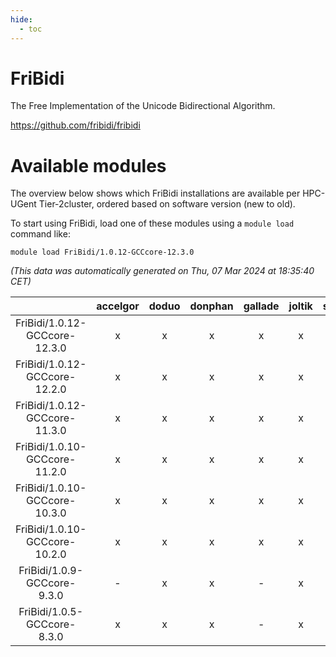 ```yaml
---
hide:
  - toc
---
```


FriBidi
=======


The Free Implementation of the Unicode Bidirectional Algorithm.

https://github.com/fribidi/fribidi
# Available modules


The overview below shows which FriBidi installations are available per HPC-UGent Tier-2cluster, ordered based on software version (new to old).

To start using FriBidi, load one of these modules using a `module load` command like:

```shell
module load FriBidi/1.0.12-GCCcore-12.3.0
```

*(This data was automatically generated on Thu, 07 Mar 2024 at 18:35:40 CET)*  

| |accelgor|doduo|donphan|gallade|joltik|skitty|
| :---: | :---: | :---: | :---: | :---: | :---: | :---: |
|FriBidi/1.0.12-GCCcore-12.3.0|x|x|x|x|x|x|
|FriBidi/1.0.12-GCCcore-12.2.0|x|x|x|x|x|x|
|FriBidi/1.0.12-GCCcore-11.3.0|x|x|x|x|x|x|
|FriBidi/1.0.10-GCCcore-11.2.0|x|x|x|x|x|x|
|FriBidi/1.0.10-GCCcore-10.3.0|x|x|x|x|x|x|
|FriBidi/1.0.10-GCCcore-10.2.0|x|x|x|x|x|x|
|FriBidi/1.0.9-GCCcore-9.3.0|-|x|x|-|x|x|
|FriBidi/1.0.5-GCCcore-8.3.0|x|x|x|-|x|x|

